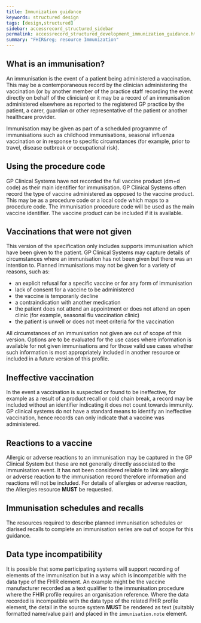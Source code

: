 ```yaml
---
title: Immunization guidance
keywords: structured design
tags: [design,structured]
sidebar: accessrecord_structured_sidebar
permalink: accessrecord_structured_development_immunization_guidance.html
summary: "FHIR&reg; resource Immunization"
---
```


## What is an immunisation?

An immunisation is the event of a patient being administered a vaccination. This may be a contemporaneous record by the clinician administering the vaccination (or by another member of the practice staff recording the event directly on behalf of the clinician) or it may be a record of an immunisation administered elsewhere as reported to the registered GP practice by the patient, a carer, guardian or other representative of the patient or another healthcare provider.

Immunisation may be given as part of a scheduled programme of immunisations such as childhood immunisations, seasonal influenza vaccination or in response to specific circumstances (for example, prior to travel, disease outbreak or occupational risk).

## Using the procedure code

GP Clinical Systems have not recorded the full vaccine product (dm+d code) as their main identifier for immunisation.
GP Clinical Systems often record the type of vaccine administered as opposed to the vaccine product.
This may be as a procedure code or a local code which maps to a procedure code. 
The immunisation procedure code will be used as the main vaccine identifier. 
The vaccine product can be included if it is available.

## Vaccinations that were not given

This version of the specification only includes supports immunisation which have been given to the patient.
GP Clinical Systems may capture details of circumstances where an immunisation has not been given but there was an intention to.
Planned immunisations may not be given for a variety of reasons, such as:

* an explicit refusal for a specific vaccine or for any form of immunisation
* lack of consent for a vaccine to be administered
* the vaccine is temporarily decline
* a contraindication with another medication
* the patient does not attend an appointment or does not attend an open clinic (for example, seasonal flu vaccination clinic)
* the patient is unwell or does not meet criteria for the vaccination

All circumstances of an immunisation not given are out of scope of this version.
Options are to be evaluated for the use cases where information is available for not given immunisations and for those valid use cases whether such information is most appropriately included in another resource or included in a future version of this profile.

## Ineffective vaccination

In the event a vaccination is suspected or found to be ineffective, for example as a result of a product recall or cold chain break, a record may be included without an identifier indicating it does not count towards immunity.
GP clinical systems do not have a standard means to identify an ineffective vaccination, hence records can only indicate that a vaccine was administered.

## Reactions to a vaccine

Allergic or adverse reactions to an immunisation may be captured in the GP Clinical System but these are not generally directly associated to the immunisation event.
It has not been considered reliable to link any allergic or adverse reaction to the immunisation record therefore information and reactions will not be included.
For details of allergies or adverse reaction, the Allergies resource **MUST** be requested.

## Immunisation schedules and recalls

The resources required to describe planned immunisation schedules or diarised recalls to complete an immunisation series are out of scope for this guidance.

## Data type incompatibility

It is possible that some participating systems will support recording of elements of the immunisation but in a way which is incompatible with the data type of the FHIR element.
An example might be the vaccine manufacturer recorded as a text qualifier to the immunisation procedure where the FHIR profile requires an organisation reference.
Where the data recorded is incompatible with the data type of the related FHIR profile element, the detail in the source system **MUST** be rendered as text (suitably formatted name/value pair) and placed in the <code>immunisation.note</code> element.

